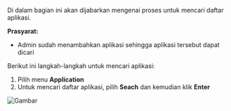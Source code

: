 Di dalam bagian ini akan dijabarkan mengenai proses untuk mencari daftar aplikasi.

**Prasyarat:**

- Admin sudah menambahkan aplikasi sehingga aplikasi tersebut dapat dicari

Berikut ini langkah-langkah untuk mencari aplikasi:

1. Pilih menu **Application**
2. Untuk mencari daftar aplikasi, pilih **Seach** dan kemudian klik **Enter**

![Gambar](_screenshot/.png/?sanitize=true)